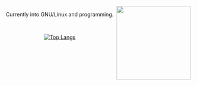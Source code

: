 <div style="float: right;">
  <img align="right" height="200px" src="https://i.pinimg.com/564x/21/04/8a/21048a2ce0969eb94509703043858a9f.jpg">    
</div>

<div align="center">
  
  Currently into GNU/Linux and programming.
  
  <br>
  
  [![Top Langs](https://github-readme-stats.vercel.app/api/top-langs/?username=brendasantana04&theme=apprentice)](https://github.com/anuraghazra/github-readme-stats)
  
</div>

